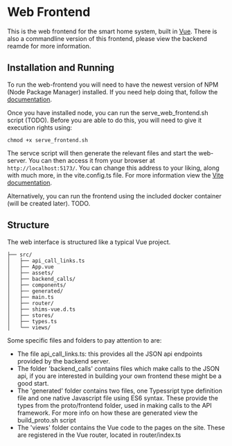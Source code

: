 # Web Frontend

This is the web frontend for the smart home system, built in [Vue](https://vuejs.org/). There is also a commandline version of this frontend, please view the backend reamde for more information.

## Installation and Running

To run the web-frontend you will need to have the newest version of NPM (Node Package Manager) installed. If you need help doing that, follow the [documentation](https://nodejs.org/en/download/package-manager).

Once you have installed node, you can run the serve_web_frontend.sh script (TODO). Before you are able to do this, you will need to give it execution rights using:

```
chmod +x serve_frontend.sh
```

The servce script will then generate the relevant files and start the web-server. You can then access it from your browser at `http://localhost:5173/`. You can change this address to your liking, along with much more, in the vite.config.ts file. For more information view the [Vite documentation](https://vitejs.dev/config/).

Alternatively, you can run the frontend using the included docker container (will be created later). TODO.

## Structure

The web interface is structured like a typical Vue project.

    ├── src/
    │   ├── api_call_links.ts
    │   ├── App.vue
    │   ├── assets/
    │   ├── backend_calls/
    │   ├── components/
    │   ├── generated/
    │   ├── main.ts
    │   ├── router/
    │   ├── shims-vue.d.ts
    │   ├── stores/
    │   ├── types.ts
    │   └── views/

Some specific files and folders to pay attention to are:

-   The file api_call_links.ts: this provides all the JSON api endpoints provided by the backend server.
-   The folder 'backend_calls' contains files which make calls to the JSON api, if you are interested in building your own frontend these might be a good start.
-   The 'generated' folder contains two files, one Typessript type definition file and one native Javascript file using ES6 syntax. These provide the types from the proto/frontend folder, used in making calls to the API framework. For more info on how these are generated view the build_proto.sh script
-   The 'views' folder contains the Vue code to the pages on the site. These are registered in the Vue router, located in router/index.ts
